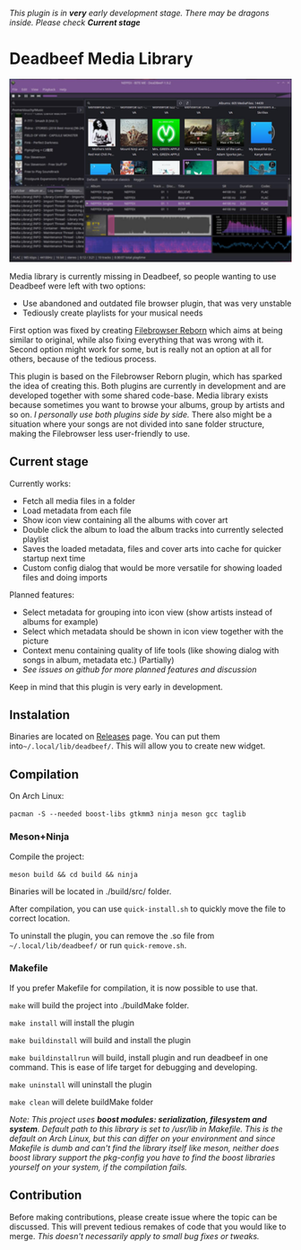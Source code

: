 *This plugin is in **very** early development stage. There may be dragons inside. Please check **Current stage***

# Deadbeef Media Library

![Image](./player.jpg "Deadbeef player with loaded plugin")

Media library is currently missing in Deadbeef, so people wanting to use Deadbeef were left with two options:

- Use abandoned and outdated file browser plugin, that was very unstable
- Tediously create playlists for your musical needs

First option was fixed by creating [Filebrowser Reborn](https://github.com/duzda/deadbeef-filebrowser-reborn) which aims at being similar to original, while also fixing everything that was wrong with it.
Second option might work for some, but is really not an option at all for others, because of the tedious process.

This plugin is based on the Filebrowser Reborn plugin, which has sparked the idea of creating this. Both plugins are currently in development and are developed together with some shared code-base. 
Media library exists because sometimes you want to browse your albums, group by artists and so on. *I personally use both plugins side by side.* There also might be a situation where your songs are not divided into sane folder structure, making the Filebrowser less user-friendly to use.

## Current stage

Currently works:

- Fetch all media files in a folder
- Load metadata from each file
- Show icon view containing all the albums with cover art
- Double click the album to load the album tracks into currently selected playlist
- Saves the loaded metadata, files and cover arts into cache for quicker startup next time
- Custom config dialog that would be more versatile for showing loaded files and doing imports

Planned features:

- Select metadata for grouping into icon view (show artists instead of albums for example)
- Select which metadata should be shown in icon view together with the picture
- Context menu containing quality of life tools (like showing dialog with songs in album, metadata etc.) (Partially)
- *See issues on github for more planned features and discussion*

Keep in mind that this plugin is very early in development.

## Instalation

Binaries are located on [Releases](https://github.com/SlouchyButton/deadbeef-media-library/releases) page. You can put them into``` ~/.local/lib/deadbeef/ ```. This will allow you to create new widget.

## Compilation

On Arch Linux:

``` pacman -S --needed boost-libs gtkmm3 ninja meson gcc taglib ```

### Meson+Ninja

Compile the project:

``` meson build && cd build && ninja ```

Binaries will be located in ./build/src/ folder.

After compilation, you can use ``` quick-install.sh ``` to quickly move the file to correct location.

To uninstall the plugin, you can remove the .so file from ``` ~/.local/lib/deadbeef/ ``` or run ``` quick-remove.sh ```.

### Makefile

If you prefer Makefile for compilation, it is now possible to use that.

``` make ``` will build the project into ./buildMake folder.

``` make install ``` will install the plugin

``` make buildinstall ``` will build and install the plugin

``` make buildinstallrun ``` will build, install plugin and run deadbeef in one command. This is ease of life target for debugging and developing.

``` make uninstall ``` will uninstall the plugin

``` make clean ``` will delete buildMake folder

*Note: This project uses **boost modules: serialization, filesystem and system**. Default path to this library is set to /usr/lib in Makefile. This is the default on Arch Linux, but this can differ on your environment and since Makefile is dumb and can't find the library itself like meson, neither does boost library support the pkg-config you have to find the boost libraries yourself on your system, if the compilation fails.*

## Contribution

Before making contributions, please create issue where the topic can be discussed. This will prevent tedious remakes of code that you would like to merge.
*This doesn't necessarily apply to small bug fixes or tweaks.*
